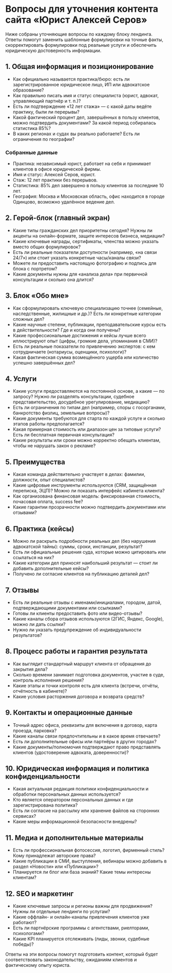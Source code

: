 # Вопросы для уточнения контента сайта «Юрист Алексей Серов»

Ниже собраны уточняющие вопросы по каждому блоку лендинга. Ответы помогут заменить шаблонные формулировки на точные факты, скорректировать формулировки под реальные услуги и обеспечить юридическую достоверность информации.

## 1. Общая информация и позиционирование
- Как официально называется практика/бюро: есть ли зарегистрированное юридическое лицо, ИП или адвокатское образование?
- Как правильно писать имя и статус специалиста (юрист, адвокат, управляющий партнёр и т. п.)?
- Есть ли подтверждение «12 лет стажа» — с какой даты ведёте практику, были ли перерывы?
- Какой фактический процент дел, завершённых в пользу клиентов, можно подтвердить документами? За какой период собиралась статистика 85%?
- В каких регионах и судах вы реально работаете? Есть ли ограничения по географии?

### Собранные данные
- Практика: независимый юрист, работает на себя и принимает клиентов в офисе юридической фирмы.
- Имя и статус: Алексей Серов, юрист.
- Стаж: 12 лет практики без перерывов.
- Статистика: 85% дел завершено в пользу клиентов за последние 10 лет.
- География: Москва и Московская область, офис находится в городе Одинцово, возможно удалённое ведение дел.

## 2. Герой-блок (главный экран)
- Какие типы гражданских дел приоритетны сегодня? Нужны ли акценты на онлайн-формате, защите интересов бизнеса, медиации?
- Какие ключевые награды, сертификаты, членства можно указать вместо общих формулировок?
- Есть ли реальные показатели доступности (например, «на связи 24/7») или стоит указать конкретные часы/каналы связи?
- Можете ли предоставить настоящую фотографию и подпись для блока с портретом?
- Какие документы нужны для «анализа дела» при первичной консультации и сколько она длится?

## 3. Блок «Обо мне»
- Как сформулировать ключевую специализацию точнее (семейные, наследственные, жилищные и др.)? Есть ли конкретные категории сложных дел?
- Какие научные степени, публикации, преподавательские курсы есть в действительности? Где и когда они получены?
- Какие профессиональные достижения и кейсы лучше всего иллюстрируют опыт (цифры, громкие дела, упоминания в СМИ)?
- Есть ли реальные показатели по привлечению экспертов: с кем сотрудничаете (нотариусы, оценщики, психологи)?
- Какая фактическая сумма возмещённого ущерба или количество успешно завершённых дел?

## 4. Услуги
- Какие услуги предоставляются на постоянной основе, а какие — по запросу? Нужно ли разделять консультации, судебное представительство, досудебное урегулирование, медиацию?
- Есть ли ограничения по типам дел (например, споры с госорганами, банкротство физлиц, земельные вопросы)?
- Какие документы требуются для старта по каждой услуге и сколько этапов работы предполагается?
- Какая примерная стоимость или диапазон цен за типовые услуги? Есть ли бесплатная первичная консультация?
- Какие результаты или сроки можно корректно обещать клиентам, чтобы не нарушать закон о рекламе?

## 5. Преимущества
- Какая команда действительно участвует в делах: фамилии, должности, опыт специалистов?
- Какие цифровые инструменты используются (CRM, защищённая переписка, ЭЦП)? Можно ли показать интерфейс кабинета клиента?
- Как организована финансовая модель: фиксированная стоимость, почасовая оплата, success fee?
- Какие гарантии прозрачности можно подтвердить документами или отзывами?

## 6. Практика (кейсы)
- Можно ли раскрыть подробности реальных дел (без нарушения адвокатской тайны): суммы, сроки, инстанции, результат?
- Есть ли официальные решения суда, которые можно цитировать или ссылаться на них?
- Какие категории дел приносят наибольший результат — стоит ли добавить дополнительные кейсы?
- Получено ли согласие клиентов на публикацию деталей дел?

## 7. Отзывы
- Есть ли реальные отзывы с именами/инициалами, городом, датой, подтверждающими документами или ссылками?
- Готовы ли клиенты предоставить фото или видео-отзывы?
- Какие каналы сбора отзывов используются (2ГИС, Яндекс, Google), можно ли дать ссылки?
- Нужно ли указать предупреждение об индивидуальности результатов?

## 8. Процесс работы и гарантия результата
- Как выглядит стандартный маршрут клиента от обращения до закрытия дела?
- Сколько времени занимает подготовка документов, участие в суде, контроль исполнения решения?
- Какие этапы и точки контроля есть для клиента (встречи, отчёты, отчётность в кабинете)?
- Какие условия расторжения договора и возврата средств?

## 9. Контакты и операционные данные
- Точный адрес офиса, реквизиты для включения в договор, карта проезда, парковка?
- Какие каналы связи предпочтительны и в какое время отвечаете?
- Есть ли дополнительные офисы или партнёры в других городах?
- Какие документы/полномочия подтверждают право представлять клиентов (удостоверение адвоката, доверенности)?

## 10. Юридическая информация и политика конфиденциальности
- Какая актуальная редакция политики конфиденциальности и обработки персональных данных используется?
- Кто является оператором персональных данных и где зарегистрирована политика?
- Есть ли согласие на рассылку или хранение файлов на сторонних сервисах?
- Какие меры информационной безопасности внедрены?

## 11. Медиа и дополнительные материалы
- Есть ли профессиональная фотосессия, логотип, фирменный стиль? Кому принадлежат авторские права?
- Какие публикации в СМИ, выступления, вебинары можно добавить в раздел «Новости» или «Публикации»?
- Планируется ли блог или база знаний? Какие темы интересны клиентам?

## 12. SEO и маркетинг
- Какие ключевые запросы и регионы важны для продвижения? Нужны ли отдельные лендинги по услугам?
- Какие оффлайн- и онлайн-каналы привлечения клиентов уже работают?
- Есть ли партнёрские программы с агентствами, риелторами, психологами?
- Какие KPI планируется отслеживать (лиды, звонки, судебные победы)?

Ответы на эти вопросы помогут подготовить контент, который будет соответствовать законодательству, ожиданиям клиентов и фактическому опыту юриста.
